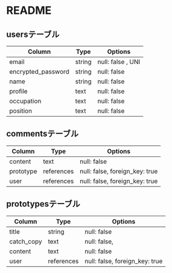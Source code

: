 # README

## usersテーブル

| Column             | Type   | Options
| ------------------ | ------ | ---------------------
| email              | string | null: false , UNI
| encrypted_password | string | null: false
| name               | string | null: false
| profile            | text   | null: false
| occupation         | text   | null: false
| position           | text   | null: false

## commentsテーブル

| Column    | Type       | Options
| --------- | ---------- | ------------------------------
| content   | text       | null: false
| prototype | references | null: false, foreign_key: true
| user      | references | null: false, foreign_key: true

## prototypesテーブル

| Column     | Type       | Options
| ---------- | ---------- | ------------------------------
| title      | string     | null: false
| catch_copy | text       | null: false,
| content    | text       | null: false
| user       | references | null: false, foreign_key: true

